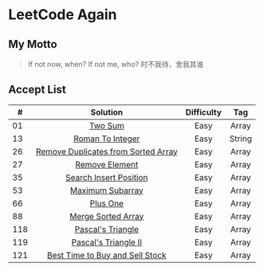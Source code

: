 LeetCode Again   
========

## My Motto
> If not now, when? If not me, who? 时不我待，舍我其谁


## Accept List
| # | Solution | Difficulty | Tag |
|---|:---------:|:----------:|:---:|
|01|[Two Sum](./Array/TwoSum.md) |Easy|Array|
|13|[Roman To Integer](./String/RomanToInteger.md) |Easy|String|
|26|[Remove Duplicates from Sorted Array](./Array/removeDuplicates.md) |Easy|Array|
|27|[Remove Element](./Array/RemoveElement.md) |Easy|Array|
|35|[Search Insert Position](./Array/SearchInsertPosition.md) |Easy|Array|
|53|[Maximum Subarray](./Array/MaximumSubArray.md) |Easy|Array|
|66|[Plus One](./Array/PlusOne.md) |Easy|Array|
|88|[Merge Sorted Array](./Array/MergeSortedArray.md) |Easy|Array|
|118|[Pascal's Triangle](./Array/PascalTriangle.md) |Easy|Array|
|119|[Pascal's Triangle II](./Array/PascalTriangleII.md) |Easy|Array|
|121|[Best Time to Buy and Sell Stock](./Array/BuyStock.md) |Easy|Array|
